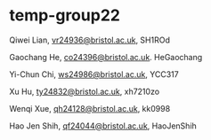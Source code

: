 # temp-group22

Qiwei Lian, vr24936@bristol.ac.uk, SH1ROd

Gaochang He, co24396@bristol.ac.uk. HeGaochang

Yi-Chun Chi, ws24986@bristol.ac.uk, YCC317

Xu Hu, ty24832@bristol.ac.uk, xh7210zo

Wenqi Xue, qh24128@bristol.ac.uk, kk0998

Hao Jen Shih, qf24044@bristol.ac.uk, HaoJenShih

